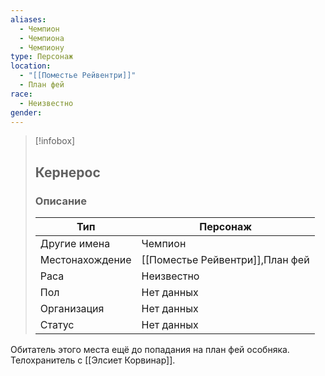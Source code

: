 ```yaml
---
aliases:
  - Чемпион
  - Чемпиона
  - Чемпиону
type: Персонаж
location:
  - "[[Поместье Рейвентри]]"
  - План фей
race:
  - Неизвестно
gender: 
---
```


> [!infobox]
> 
> ## Кернерос
> 
> ### Описание
> 
> | Тип | Персонаж |
> | --- | --- |
> | Другие имена| Чемпион |
> | Местонахождение | [[Поместье Рейвентри]],План фей |
> | Раса | Неизвестно |
> | Пол | Нет данных |
> | Организация | Нет данных |
> | Статус | Нет данных |

Обитатель этого места ещё до попадания на план фей особняка.  Телохранитель с [[Элсиет Корвинар]].